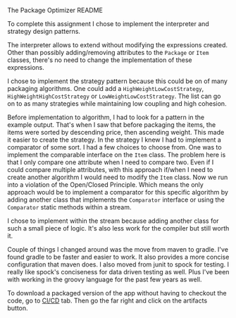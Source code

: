 The Package Optimizer README

To complete this assignment I chose to implement the interpreter and strategy design patterns. 

The interpreter allows to extend without modifying the expressions created. Other than possibly adding/removing
attributes to the `Package` or `Item` classes, there's no need to change the implementation of these expressions.

I chose to implement the strategy pattern because this could be on of many packaging algorithms. One could add a
`HighWeightLowCostStrategy`, `HighWeightHighCostStrategy` or `LowWeightLowCostStrategy`. The list can go on to as 
many strategies while maintaining low coupling and high cohesion.

Before implementation to algorithm, I had to look for a pattern in the example output. That's when I saw that before 
packaging the items, the items were sorted by descending price, then ascending weight. This made it easier to create 
the strategy. In the strategy I knew I had to implement a comparator of some sort. I had a few choices to choose
from. One was to implement the comparable interface on the `Item` class. The problem here is that I only compare one
attribute when I need to compare two. Even if I could compare multiple attributes, with this approach if/when I 
need to create another algorithm I would need to modify the `Item` class. Now we run into a violation of the Open/Closed
Principle. Which means the only approach would be to implement a comparator for this specific algorithm by adding
another class that implements the `Comparator` interface or using the `Comparator` static methods within a stream.

I chose to implement within the stream because adding another class for such a small piece of logic. It's also less
work for the compiler but still worth it.

Couple of things I changed around was the move from maven to gradle. I've found gradle to be faster and easier to 
work. It also provides a more concise configuration that maven does. I also moved from junit to spock for testing.
I really like spock's conciseness for data driven testing as well. Plus I've been with working in the groovy
language for the past few years as well.

To download a packaged version of the app without having to checkout the code, go to 
[CI/CD][https://gitlab.com/tdespenza/package-optimizer/pipelines] tab. Then go the far right and click on the
artifacts button.

[https://gitlab.com/tdespenza/package-optimizer/pipelines]: https://gitlab.com/tdespenza/package-optimizer/pipelines